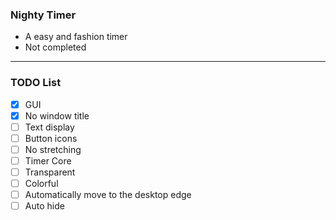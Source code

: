 ### Nighty Timer
- A easy and fashion timer
- Not completed  
---
### TODO List
- [x] GUI
- [x] No window title
- [ ] Text display
- [ ] Button icons
- [ ] No stretching
- [ ] Timer Core
- [ ] Transparent
- [ ] Colorful
- [ ] Automatically move to the desktop edge
- [ ] Auto hide